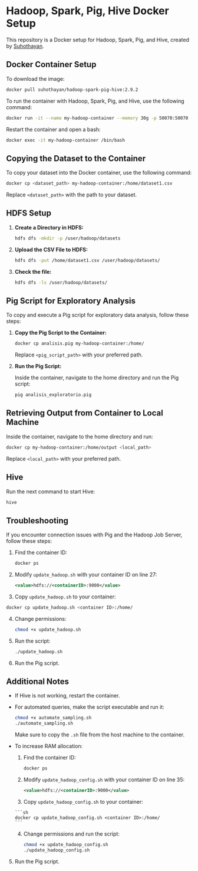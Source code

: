# Hadoop, Spark, Pig, Hive Docker Setup

This repository is a Docker setup for Hadoop, Spark, Pig, and Hive, created by [Suhothayan](https://github.com/suhothayan).

## Docker Container Setup

To download the image:

```sh
docker pull suhothayan/hadoop-spark-pig-hive:2.9.2
```

To run the container with Hadoop, Spark, Pig, and Hive, use the following command:

```sh
docker run -it --name my-hadoop-container --memory 30g -p 50070:50070 -p 8089:8088 -p 8080:8080 suhothayan/hadoop-spark-pig-hive:2.9.2 bash
```

Restart the container and open a bash:

```sh
docker exec -it my-hadoop-container /bin/bash
```

## Copying the Dataset to the Container

To copy your dataset into the Docker container, use the following command:

```sh
docker cp <dataset_path> my-hadoop-container:/home/dataset1.csv
```

Replace `<dataset_path>` with the path to your dataset.

## HDFS Setup

1. **Create a Directory in HDFS:**

    ```sh
    hdfs dfs -mkdir -p /user/hadoop/datasets
    ```

2. **Upload the CSV File to HDFS:**

    ```sh
    hdfs dfs -put /home/dataset1.csv /user/hadoop/datasets/
    ```

3. **Check the file:**

    ```sh
    hdfs dfs -ls /user/hadoop/datasets/
    ```

## Pig Script for Exploratory Analysis

To copy and execute a Pig script for exploratory data analysis, follow these steps:

1. **Copy the Pig Script to the Container:**

    ```sh
    docker cp analisis.pig my-hadoop-container:/home/
    ```

    Replace `<pig_script_path>` with your preferred path.

2. **Run the Pig Script:**

    Inside the container, navigate to the home directory and run the Pig script:

    ```sh
    pig analisis_exploratorio.pig
    ```

## Retrieving Output from Container to Local Machine

Inside the container, navigate to the home directory and run:

```sh
docker cp my-hadoop-container:/home/output <local_path>
```

Replace `<local_path>` with your preferred path.

## Hive

Run the next command to start Hive:

```sh
hive
```

## Troubleshooting

If you encounter connection issues with Pig and the Hadoop Job Server, follow these steps:

1. Find the container ID:

    ```sh
    docker ps
    ```

2. Modify `update_hadoop.sh` with your container ID on line 27:

    ```xml
    <value>hdfs://<containerID>:9000</value>
    ```

3. Copy `update_hadoop.sh` to your container:

```sh
docker cp update_hadoop.sh <container ID>:/home/
```

4. Change permissions:

    ```sh
    chmod +x update_hadoop.sh
    ```

5. Run the script:

    ```sh
    ./update_hadoop.sh
    ```

6. Run the Pig script.

## Additional Notes

- If Hive is not working, restart the container.
- For automated queries, make the script executable and run it:

    ```sh
    chmod +x automate_sampling.sh
    ./automate_sampling.sh
    ```

  Make sure to copy the `.sh` file from the host machine to the container.

- To increase RAM allocation:

    1. Find the container ID:

        ```sh
        docker ps
        ```

    2. Modify `update_hadoop_config.sh` with your container ID on line 35:

        ```xml
        <value>hdfs://<containerID>:9000</value>
        ```

    3. Copy `update_hadoop_config.sh` to your container:

      ```sh
      docker cp update_hadoop_config.sh <container ID>:/home/
      ```

    4. Change permissions and run the script:

        ```sh
        chmod +x update_hadoop_config.sh
        ./update_hadoop_config.sh
        ```

5. Run the Pig script.